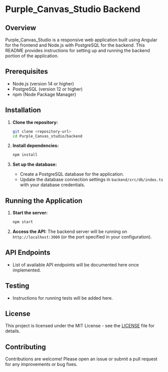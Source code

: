 # Purple_Canvas_Studio Backend

## Overview
Purple_Canvas_Studio is a responsive web application built using Angular for the frontend and Node.js with PostgreSQL for the backend. This README provides instructions for setting up and running the backend portion of the application.

## Prerequisites
- Node.js (version 14 or higher)
- PostgreSQL (version 12 or higher)
- npm (Node Package Manager)

## Installation

1. **Clone the repository:**
   ```bash
   git clone <repository-url>
   cd Purple_Canvas_studio/backend
   ```

2. **Install dependencies:**
   ```bash
   npm install
   ```

3. **Set up the database:**
   - Create a PostgreSQL database for the application.
   - Update the database connection settings in `backend/src/db/index.ts` with your database credentials.

## Running the Application

1. **Start the server:**
   ```bash
   npm start
   ```

2. **Access the API:**
   The backend server will be running on `http://localhost:3000` (or the port specified in your configuration).

## API Endpoints
- List of available API endpoints will be documented here once implemented.

## Testing
- Instructions for running tests will be added here.

## License
This project is licensed under the MIT License - see the [LICENSE](LICENSE) file for details.

## Contributing
Contributions are welcome! Please open an issue or submit a pull request for any improvements or bug fixes.